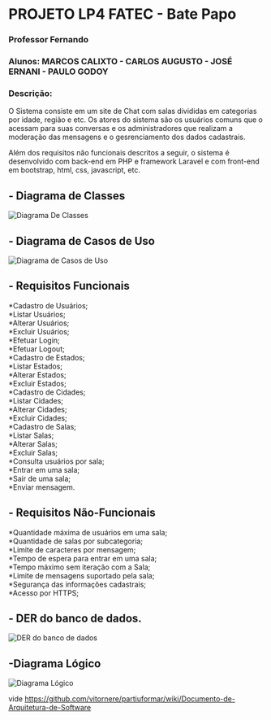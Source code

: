 
# PROJETO LP4 FATEC - Bate Papo
### Professor Fernando
### Alunos: MARCOS CALIXTO - CARLOS AUGUSTO - JOSÉ ERNANI - PAULO GODOY
### Descrição: 
O Sistema consiste em um site de Chat com salas divididas em categorias por idade, região e etc. Os atores do sistema são os usuários comuns que o acessam para suas conversas e os administradores que realizam a moderação das mensagens e o gesrenciamento dos dados cadastrais.<br />

Além dos requisitos não funcionais descritos a seguir, o sistema é desenvolvido com back-end em PHP e framework Laravel e com front-end em bootstrap, html, css, javascript, etc.

## - Diagrama de Classes
![Diagrama De Classes](https://github.com/Marcoskisto/FATEC_Lab4_Bate_Papo_4Sem/blob/master/Documentacao/4-DiagramaDeClasses.jpg)
## - Diagrama de Casos de Uso
![Diagrama de Casos de Uso](https://github.com/Marcoskisto/FATEC_Lab4_Bate_Papo_4Sem/blob/master/Documentacao/3-Caso_De_uso.jpg)
## - Requisitos Funcionais
*Cadastro de Usuários;<br />
*Listar Usuários;<br />
*Alterar Usuários;<br />
*Excluir Usuários;<br />
*Efetuar Login;<br />
*Efetuar Logout;<br />
*Cadastro de Estados;<br />
*Listar Estados;<br />
*Alterar Estados;<br />
*Excluir Estados;<br />
*Cadastro de Cidades;<br />
*Listar Cidades;<br />
*Alterar Cidades;<br />
*Excluir Cidades;<br />
*Cadastro de Salas;<br />
*Listar Salas;<br />
*Alterar Salas;<br />
*Excluir Salas;<br />
*Consulta usuários por sala;<br />
*Entrar em uma sala;<br />
*Sair de uma sala;<br />
*Enviar mensagem.
## - Requisitos Não-Funcionais
*Quantidade máxima de usuários em uma sala;<br />
*Quantidade de salas por subcategoria;<br />
*Limite de caracteres por mensagem;<br />
*Tempo de espera para entrar em uma sala;<br />
*Tempo máximo sem iteração com a Sala;<br />
*Limite de mensagens suportado pela sala;<br />
*Segurança das informações cadastrais;<br />
*Acesso por HTTPS;
## - DER do banco de dados.
![DER do banco de dados](https://github.com/Marcoskisto/FATEC_Lab4_Bate_Papo_4Sem/blob/master/Documentacao/1-DER_BatePapo.jpg)
## -Diagrama Lógico
![Diagrama Lógico](https://github.com/Marcoskisto/FATEC_Lab4_Bate_Papo_4Sem/blob/master/Documentacao/2-Diagrama_L%C3%B3gico_BatePapo.jpg)




vide https://github.com/vitornere/partiuformar/wiki/Documento-de-Arquitetura-de-Software
